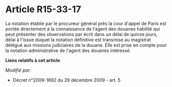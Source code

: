 # Article R15-33-17

La notation établie par le procureur général près la cour d'appel de Paris est portée directement à la connaissance de
l'agent des douanes habilité qui peut présenter des observations par écrit dans un délai de quinze jours, délai à l'issue
duquel la notation définitive est transmise au magistrat délégué aux missions judiciaires de la douane. Elle est prise en
compte pour la notation administrative de l'agent des douanes intéressé.

**Liens relatifs à cet article**

_Modifié par_:

  - Décret n°2009-1692 du 29 décembre 2009 - art. 5
